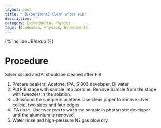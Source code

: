 ```yaml
---
layout: post
title: "【Experiment】Clean after FIB"
description: ""
category: Experimental Physics
tags: [Academics, Physics, Experiment]
---
```

{% include JB/setup %}

# Procedure

Silver colloid and Al should be cleaned after FIB

1. Prepare beakers: Acetone, IPA, S1803 developer, Di water
2. Put FIB stage with sample into acetone. Remove Sample from the stage with tweezers in the solution.
3. Ultrasound the sample in acetone. Use clean paper to remove silver colloid, two sides and four edges.
4. IPA rinse. Use tweezers to wash the sample in photoresist developer until the aluminium is removed. 
5. Water rinse and high-pressure N2 gas blow dry.
